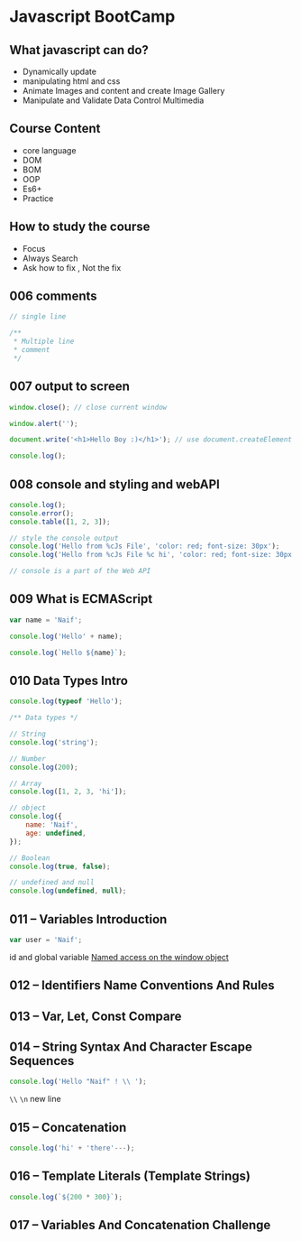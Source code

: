 # Javascript BootCamp

## What javascript can do?

-   Dynamically update
-   manipulating html and css
-   Animate Images and content and create Image Gallery
-   Manipulate and Validate Data
    Control Multimedia

## Course Content

-   core language
-   DOM
-   BOM
-   OOP
-   Es6+
-   Practice

## How to study the course

-   Focus
-   Always Search
-   Ask how to fix , Not the fix

## 006 comments

```js
// single line

/**
 * Multiple line
 * comment
 */
```

## 007 output to screen

```js
window.close(); // close current window

window.alert('');

document.write('<h1>Hello Boy :)</h1>'); // use document.createElement

console.log();
```

## 008 console and styling and webAPI

```js
console.log();
console.error();
console.table([1, 2, 3]);

// style the console output
console.log('Hello from %cJs File', 'color: red; font-size: 30px');
console.log('Hello from %cJs File %c hi', 'color: red; font-size: 30px', 'color:blue');

// console is a part of the Web API
```

## 009 What is ECMAScript

```js
var name = 'Naif';

console.log('Hello' + name);

console.log(`Hello ${name}`);
```

## 010 Data Types Intro

```js
console.log(typeof 'Hello');

/** Data types */

// String
console.log('string');

// Number
console.log(200);

// Array
console.log([1, 2, 3, 'hi']);

// object
console.log({
    name: 'Naif',
    age: undefined,
});

// Boolean
console.log(true, false);

// undefined and null
console.log(undefined, null);
```

## 011 – Variables Introduction

```js
var user = 'Naif';
```

id and global variable
[Named access on the window object](https://html.spec.whatwg.org/multipage/window-object.html#named-access-on-the-window-object)

## 012 – Identifiers Name Conventions And Rules

## 013 – Var, Let, Const Compare

## 014 – String Syntax And Character Escape Sequences

```js
console.log('Hello "Naif" ! \\ ');
```

`\\`
`\n` new line

## 015 – Concatenation

```js
console.log('hi' + 'there'---);
```

## 016 – Template Literals (Template Strings)

```js
console.log(`${200 * 300}`);
```

## 017 – Variables And Concatenation Challenge

